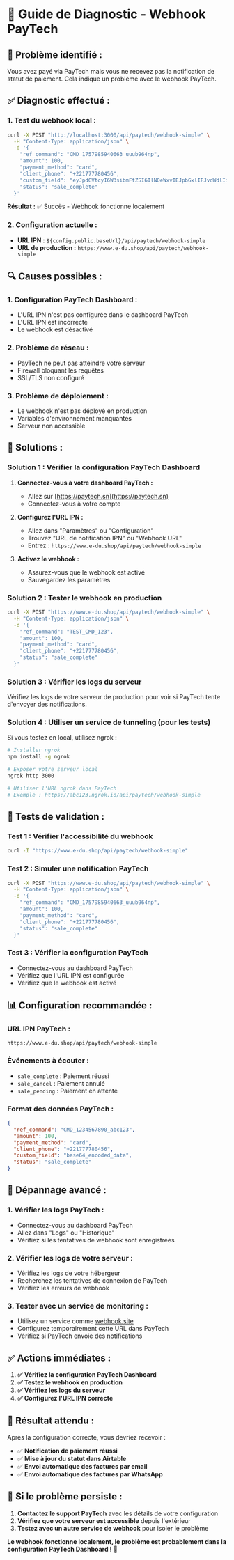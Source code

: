 # 🔧 Guide de Diagnostic - Webhook PayTech

## 🚨 **Problème identifié :**

Vous avez payé via PayTech mais vous ne recevez pas la notification de statut de paiement. Cela indique un problème avec le webhook PayTech.

## ✅ **Diagnostic effectué :**

### **1. Test du webhook local :**

```bash
curl -X POST "http://localhost:3000/api/paytech/webhook-simple" \
  -H "Content-Type: application/json" \
  -d '{
    "ref_command": "CMD_1757985940663_uuub964np",
    "amount": 100,
    "payment_method": "card",
    "client_phone": "+221777780456",
    "custom_field": "eyJpdGVtcyI6W3sibmFtZSI6IlN0eWxvIEJpbGxlIFJvdWdlIiwicXVhbnRpdHkiOjEsInByaWNlIjoxMDB9XSwiY3VzdG9tZXIiOnsibmFtZSI6IlNleW5hYm91IERpZW5nIiwiZW1haWwiOiJ6ZXluYXNoMUBnbWFpbC5jb20iLCJwaG9uZSI6IisyMjE3Nzc3ODA0NTYifX0=",
    "status": "sale_complete"
  }'
```

**Résultat :** ✅ Succès - Webhook fonctionne localement

### **2. Configuration actuelle :**

- **URL IPN :** `${config.public.baseUrl}/api/paytech/webhook-simple`
- **URL de production :** `https://www.e-du.shop/api/paytech/webhook-simple`

## 🔍 **Causes possibles :**

### **1. Configuration PayTech Dashboard :**

- L'URL IPN n'est pas configurée dans le dashboard PayTech
- L'URL IPN est incorrecte
- Le webhook est désactivé

### **2. Problème de réseau :**

- PayTech ne peut pas atteindre votre serveur
- Firewall bloquant les requêtes
- SSL/TLS non configuré

### **3. Problème de déploiement :**

- Le webhook n'est pas déployé en production
- Variables d'environnement manquantes
- Serveur non accessible

## 🚀 **Solutions :**

### **Solution 1 : Vérifier la configuration PayTech Dashboard**

1. **Connectez-vous à votre dashboard PayTech :**

   - Allez sur [https://paytech.sn](https://paytech.sn)
   - Connectez-vous à votre compte

2. **Configurez l'URL IPN :**

   - Allez dans "Paramètres" ou "Configuration"
   - Trouvez "URL de notification IPN" ou "Webhook URL"
   - Entrez : `https://www.e-du.shop/api/paytech/webhook-simple`

3. **Activez le webhook :**
   - Assurez-vous que le webhook est activé
   - Sauvegardez les paramètres

### **Solution 2 : Tester le webhook en production**

```bash
curl -X POST "https://www.e-du.shop/api/paytech/webhook-simple" \
  -H "Content-Type: application/json" \
  -d '{
    "ref_command": "TEST_CMD_123",
    "amount": 100,
    "payment_method": "card",
    "client_phone": "+221777780456",
    "status": "sale_complete"
  }'
```

### **Solution 3 : Vérifier les logs du serveur**

Vérifiez les logs de votre serveur de production pour voir si PayTech tente d'envoyer des notifications.

### **Solution 4 : Utiliser un service de tunneling (pour les tests)**

Si vous testez en local, utilisez ngrok :

```bash
# Installer ngrok
npm install -g ngrok

# Exposer votre serveur local
ngrok http 3000

# Utiliser l'URL ngrok dans PayTech
# Exemple : https://abc123.ngrok.io/api/paytech/webhook-simple
```

## 🧪 **Tests de validation :**

### **Test 1 : Vérifier l'accessibilité du webhook**

```bash
curl -I "https://www.e-du.shop/api/paytech/webhook-simple"
```

### **Test 2 : Simuler une notification PayTech**

```bash
curl -X POST "https://www.e-du.shop/api/paytech/webhook-simple" \
  -H "Content-Type: application/json" \
  -d '{
    "ref_command": "CMD_1757985940663_uuub964np",
    "amount": 100,
    "payment_method": "card",
    "client_phone": "+221777780456",
    "status": "sale_complete"
  }'
```

### **Test 3 : Vérifier la configuration PayTech**

- Connectez-vous au dashboard PayTech
- Vérifiez que l'URL IPN est configurée
- Vérifiez que le webhook est activé

## 📊 **Configuration recommandée :**

### **URL IPN PayTech :**

```
https://www.e-du.shop/api/paytech/webhook-simple
```

### **Événements à écouter :**

- `sale_complete` : Paiement réussi
- `sale_cancel` : Paiement annulé
- `sale_pending` : Paiement en attente

### **Format des données PayTech :**

```json
{
  "ref_command": "CMD_1234567890_abc123",
  "amount": 100,
  "payment_method": "card",
  "client_phone": "+221777780456",
  "custom_field": "base64_encoded_data",
  "status": "sale_complete"
}
```

## 🔧 **Dépannage avancé :**

### **1. Vérifier les logs PayTech :**

- Connectez-vous au dashboard PayTech
- Allez dans "Logs" ou "Historique"
- Vérifiez si les tentatives de webhook sont enregistrées

### **2. Vérifier les logs de votre serveur :**

- Vérifiez les logs de votre hébergeur
- Recherchez les tentatives de connexion de PayTech
- Vérifiez les erreurs de webhook

### **3. Tester avec un service de monitoring :**

- Utilisez un service comme [webhook.site](https://webhook.site)
- Configurez temporairement cette URL dans PayTech
- Vérifiez si PayTech envoie des notifications

## ✅ **Actions immédiates :**

1. **✅ Vérifiez la configuration PayTech Dashboard**
2. **✅ Testez le webhook en production**
3. **✅ Vérifiez les logs du serveur**
4. **✅ Configurez l'URL IPN correcte**

## 🎯 **Résultat attendu :**

Après la configuration correcte, vous devriez recevoir :

- ✅ **Notification de paiement réussi**
- ✅ **Mise à jour du statut dans Airtable**
- ✅ **Envoi automatique des factures par email**
- ✅ **Envoi automatique des factures par WhatsApp**

## 🚨 **Si le problème persiste :**

1. **Contactez le support PayTech** avec les détails de votre configuration
2. **Vérifiez que votre serveur est accessible** depuis l'extérieur
3. **Testez avec un autre service de webhook** pour isoler le problème

**Le webhook fonctionne localement, le problème est probablement dans la configuration PayTech Dashboard !** 🔧
